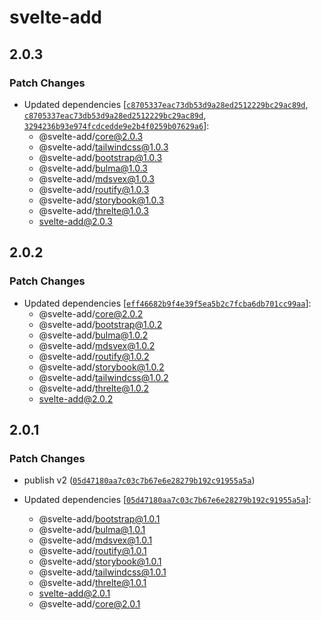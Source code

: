 # svelte-add

## 2.0.3

### Patch Changes

- Updated dependencies [[`c8705337eac73db53d9a28ed2512229bc29ac89d`](https://github.com/svelte-add/svelte-add/commit/c8705337eac73db53d9a28ed2512229bc29ac89d), [`c8705337eac73db53d9a28ed2512229bc29ac89d`](https://github.com/svelte-add/svelte-add/commit/c8705337eac73db53d9a28ed2512229bc29ac89d), [`3294236b93e974fcdcedde9e2b4f0259b07629a6`](https://github.com/svelte-add/svelte-add/commit/3294236b93e974fcdcedde9e2b4f0259b07629a6)]:
  - @svelte-add/core@2.0.3
  - @svelte-add/tailwindcss@1.0.3
  - @svelte-add/bootstrap@1.0.3
  - @svelte-add/bulma@1.0.3
  - @svelte-add/mdsvex@1.0.3
  - @svelte-add/routify@1.0.3
  - @svelte-add/storybook@1.0.3
  - @svelte-add/threlte@1.0.3
  - svelte-add@2.0.3

## 2.0.2

### Patch Changes

- Updated dependencies [[`eff46682b9f4e39f5ea5b2c7fcba6db701cc99aa`](https://github.com/svelte-add/svelte-add/commit/eff46682b9f4e39f5ea5b2c7fcba6db701cc99aa)]:
  - @svelte-add/core@2.0.2
  - @svelte-add/bootstrap@1.0.2
  - @svelte-add/bulma@1.0.2
  - @svelte-add/mdsvex@1.0.2
  - @svelte-add/routify@1.0.2
  - @svelte-add/storybook@1.0.2
  - @svelte-add/tailwindcss@1.0.2
  - @svelte-add/threlte@1.0.2
  - svelte-add@2.0.2

## 2.0.1

### Patch Changes

- publish v2 ([`05d47180aa7c03c7b67e6e28279b192c91955a5a`](https://github.com/svelte-add/svelte-add/commit/05d47180aa7c03c7b67e6e28279b192c91955a5a))

- Updated dependencies [[`05d47180aa7c03c7b67e6e28279b192c91955a5a`](https://github.com/svelte-add/svelte-add/commit/05d47180aa7c03c7b67e6e28279b192c91955a5a)]:
  - @svelte-add/bootstrap@1.0.1
  - @svelte-add/bulma@1.0.1
  - @svelte-add/mdsvex@1.0.1
  - @svelte-add/routify@1.0.1
  - @svelte-add/storybook@1.0.1
  - @svelte-add/tailwindcss@1.0.1
  - @svelte-add/threlte@1.0.1
  - svelte-add@2.0.1
  - @svelte-add/core@2.0.1

